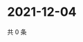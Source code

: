 # 2021-12-04

共 0 条

<!-- BEGIN WEIBO -->
<!-- 最后更新时间 Sat Dec 04 2021 09:56:58 GMT+0800 (China Standard Time) -->

<!-- END WEIBO -->
